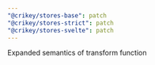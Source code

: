 ```yaml
---
"@crikey/stores-base": patch
"@crikey/stores-strict": patch
"@crikey/stores-svelte": patch
---
```


Expanded semantics of transform function
